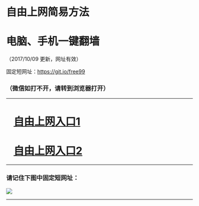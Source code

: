 ﻿# 自由上网简易方法

# 电脑、手机一键翻墙

（2017/10/09 更新，网址有效）

固定短网址：https://git.io/free99

### （微信如打不开，请转到浏览器打开）


***





# &nbsp;&nbsp; <a href="http://ft2805016730.fwq-tz-1001.info/fwqtz01.html?t=100900110096 " target="_blank">自由上网入口1</a>
# &nbsp;&nbsp; <a href="http://ft169609401.fwq-tz-1002.info/fwqtz02.html?t=10090016337 " target="_blank">自由上网入口2</a>
***

### 请记住下图中固定短网址：

<img src="https://s3-us-west-2.amazonaws.com/fwq-1001/yjfq-20170905okok.png" /> 


***

